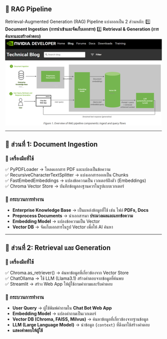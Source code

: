 ## 📌 RAG Pipeline 

Retrieval-Augmented Generation (RAG) Pipeline แบ่งออกเป็น 2 ส่วนหลัก:
1️⃣ **Document Ingestion (การนำเข้าและจัดเก็บเอกสาร)**
2️⃣ **Retrieval & Generation (การค้นหาและสร้างคำตอบ)**
![](https://raw.githubusercontent.com/chacharin/ollama_streamlit_RAG/main/RAG-Steps.png)

---

## 🔹 ส่วนที่ 1: Document Ingestion
### 📌 เครื่องมือที่ใช้
✅ PyPDFLoader → โหลดเอกสาร PDF และแปลงเป็นข้อความ  
✅ RecursiveCharacterTextSplitter → แบ่งเอกสารออกเป็น Chunks  
✅ FastEmbedEmbeddings → แปลงข้อความเป็น เวกเตอร์ฝังตัว (Embeddings)  
✅ Chroma Vector Store → บันทึกข้อมูลลงฐานควรในรูปแบบเวกเตอร์  

### 📌 กระบวนการทำงาน
- **Enterprise Knowledge Base** → เป็นแหล่งข้อมูลที่ใช้ เช่น ไฟล์ **PDFs, Docs**  
- **Preprocess Documents** → นำเอกสารมา **ประมวลผลและแยกข้อความ**  
- **Embedding Model** → แปลงข้อความเป็น Vector
- **Vector DB** → จัดเก็บเอกสารในรูป Vector เพื่อให้ AI ค้นหา 

---

## 🔹 ส่วนที่ 2: Retrieval และ Generation
### 📌 เครื่องมือที่ใช้

✅ Chroma.as_retriever() → ค้นหาข้อมูลที่เกี่ยวข้องจาก Vector Store  
✅ ChatOllama → ใช้ LLM (Llama3.1) สร้างคำตอบจากข้อมูลที่ค้นพบ  
✅ Streamlit → สร้าง Web App ให้ผู้ใช้ถามคำถามและรับคำตอบ  

### 📌 กระบวนการทำงาน
- **User Query** → ผู้ใช้พิมพ์คำถามใน **Chat Bot Web App**  
- **Embedding Model** → แปลงคำถามเป็นเวกเตอร์  
- **Vector DB (Chroma, FAISS, Milvus)** → ค้นหาข้อมูลที่เกี่ยวข้องจากฐานข้อมูล  
- **LLM (Large Language Model)** → นำข้อมูล `{context}` ที่ดึงมาใช้สร้างคำตอบ  
- **แสดงคำตอบให้ผู้ใช้**  



